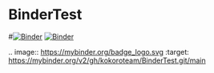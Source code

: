 # BinderTest
#[![Binder](https://mybinder.org/badge_logo.svg)](https://mybinder.org/v2/gh/kokoroteam/BinderTest.git/main)
[![Binder](https://mybinder.org/badge_logo.svg)](https://mybinder.org/v2/gh/kokoroteam/BinderTest.git/main?urlpath=%2Fapps%2FBinderTest.ipynb)

.. image:: https://mybinder.org/badge_logo.svg
 :target: https://mybinder.org/v2/gh/kokoroteam/BinderTest.git/main

